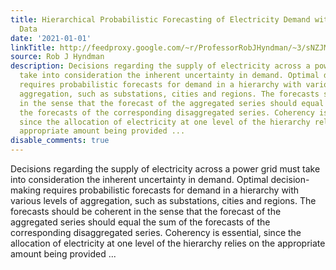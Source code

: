 ```yaml
---
title: Hierarchical Probabilistic Forecasting of Electricity Demand with Smart Meter
  Data
date: '2021-01-01'
linkTitle: http://feedproxy.google.com/~r/ProfessorRobJHyndman/~3/sNZJMqoqsx0/
source: Rob J Hyndman
description: Decisions regarding the supply of electricity across a power grid must
  take into consideration the inherent uncertainty in demand. Optimal decision-making
  requires probabilistic forecasts for demand in a hierarchy with various levels of
  aggregation, such as substations, cities and regions. The forecasts should be coherent
  in the sense that the forecast of the aggregated series should equal the sum of
  the forecasts of the corresponding disaggregated series. Coherency is essential,
  since the allocation of electricity at one level of the hierarchy relies on the
  appropriate amount being provided ...
disable_comments: true
---
```

Decisions regarding the supply of electricity across a power grid must take into consideration the inherent uncertainty in demand. Optimal decision-making requires probabilistic forecasts for demand in a hierarchy with various levels of aggregation, such as substations, cities and regions. The forecasts should be coherent in the sense that the forecast of the aggregated series should equal the sum of the forecasts of the corresponding disaggregated series. Coherency is essential, since the allocation of electricity at one level of the hierarchy relies on the appropriate amount being provided ...
